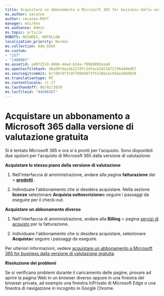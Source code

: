 ```yaml
---
title: Acquistare un abbonamento a Microsoft 365 for business dalla versione di valutazione gratuita
ms.author: cmcatee
author: cmcatee-MSFT
manager: mnirkhe
ms.audience: Admin
ms.topic: article
ROBOTS: NOINDEX, NOFOLLOW
localization_priority: Normal
ms.collection: Adm_O365
ms.custom:
- "257"
- "1400007"
ms.assetid: ed072510-d4b6-44ad-b24a-f99b9892eaa8
ms.openlocfilehash: 40a09fdaa3b2218fc2dfacb10216f27d6440bd67
ms.sourcegitcommit: bc7d6f4f3c9f7060d073f5130e1ec856e248d020
ms.translationtype: MT
ms.contentlocale: it-IT
ms.lasthandoff: 06/02/2020
ms.locfileid: "44506267"
---
```

# <a name="buy-a-subscription-to-microsoft-365-from-your-free-trial"></a>Acquistare un abbonamento a Microsoft 365 dalla versione di valutazione gratuita

Si è tentato Microsoft 365 e ora si è pronti per l'acquisto. Sono disponibili due opzioni per l'acquisto di Microsoft 365 dalla versione di valutazione:
  
 **Acquistare lo stesso piano della versione di valutazione**
  
1. Nell'interfaccia di amministrazione, andare alla pagina **fatturazione** dei \> **[prodotti](https://go.microsoft.com/fwlink/p/?linkid=842054)** .

2. Individuare l'abbonamento che si desidera acquistare. Nella sezione **licenze** selezionare **Acquista sottoscrizione**e seguire i passaggi da eseguire per il check-out.

**Acquistare un abbonamento diverso**
  
1. Nell'interfaccia di amministrazione, andare alla **Billing** \> pagina [servizi di acquisto](https://go.microsoft.com/fwlink/p/?linkid=868433) per la fatturazione.

3. Individuare l'abbonamento che si desidera acquistare, selezionare **Acquista**e seguire i passaggi da eseguire.

Per ulteriori informazioni, vedere [acquistare un abbonamento a Microsoft 365 for business dalla versione di valutazione gratuita](https://docs.microsoft.com/microsoft-365/commerce/buy-a-subscription-from-your-free-trial).

**Risoluzione dei problemi**

Se si verificano problemi durante il caricamento delle pagine, provare ad aprire la pagina Web in un browser diverso oppure in una finestra del browser privata, ad esempio una finestra InPrivate di Microsoft Edge o una finestra di navigazione in incognito in Google Chrome.

